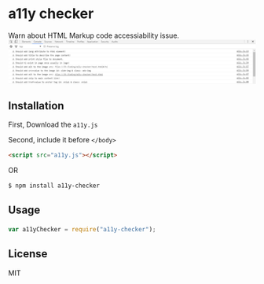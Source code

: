 # a11y checker

Warn about HTML Markup code accessiability issue.
![a11y](a11y.png?raw=true "a11y")


## Installation

First, Download the `a11y.js`

Second, include it before `</body>`

```html
<script src="a11y.js"></script>
```

OR 

```sh
$ npm install a11y-checker
```


## Usage

```js
var a11yChecker = require("a11y-checker");
```


## License

MIT